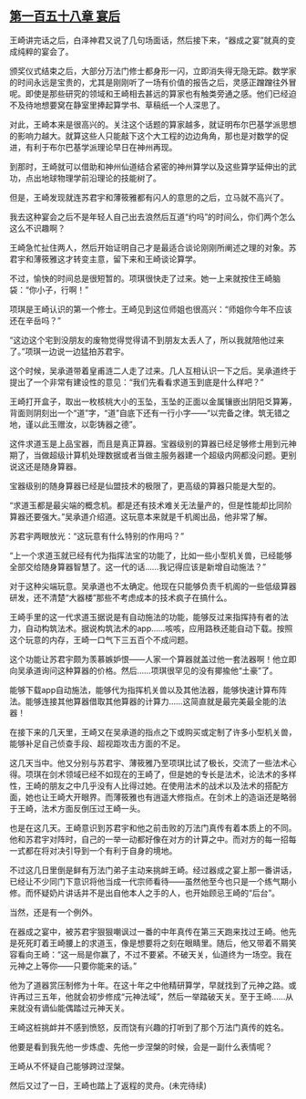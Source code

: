 ## [第一百五十八章 宴后](https://www.xxbiquge.com/11_11207/8917791.html)


  王崎讲完话之后，白泽神君又说了几句场面话，然后接下来，“器成之宴”就真的变成纯粹的宴会了。

  颁奖仪式结束之后，大部分万法门修士都身形一闪，立即消失得无隐无踪。数学家的时间永远是宝贵的，尤其是刚刚听了一场有价值的报告之后，灵感正蹭蹭往外冒呢。即使是那些研究的领域和王崎相去甚远的算家也有触类旁通之感。他们已经迫不及待地想要窝在静室里捧起算学书、草稿纸一个人深思了。

  对此，王崎本来是很高兴的。关注这个话题的算家越多，就证明布尔巴基学派思想的影响力越大。就算这些人只能敲下这个大工程的边边角角，那也是对数学的促进，有利于布尔巴基学派理论早日在神州再现。

  到那时，王崎就可以借助和神州仙道结合紧密的神州算学以及这些算学延伸出的武功，点出地球物理学前沿理论的技能树了。

  但是，王崎发现就连苏君宇和薄筱雅都有闪人的意思的之后，立马就不高兴了。

  我去这种宴会之后不是年轻人自己出去浪然后互道“约吗”的时间么，你们两个怎么这么不识趣啊？

  王崎急忙扯住两人，然后开始证明自己才是最适合谈论刚刚所阐述之理的对象。苏君宇和薄筱雅这才转变主意，留下来和王崎谈论算学。

  不过，愉快的时间总是很短暂的。项琪很快走了过来。她一上来就按住王崎脑袋：“你小子，行啊！”

  项琪是王崎认识的第一个修士。王崎见到这位师姐也很高兴：“师姐你今年不应该还在辛岳吗？”

  “这边这个宅到没朋友的废物觉得觉得请不到朋友太丢人了，所以我就陪他过来了。”项琪一边说一边猛拍苏君宇。

  这个时候，吴承道带着皇甫涟二人走了过来。几人互相认识一下之后。吴承道终于提出了一个非常有建设性的意见：“我们先看看求道玉到底是什么样吧？”

  王崎打开盒子，取出一枚核桃大小的玉坠，玉坠的正面以金属镶嵌出阴阳爻算筹，背面则阴刻出一个“道”字，“道”自底下还有一行小字——“以完备之律。筑无错之地，谨以此玉赠汝，以彰铸器之德”。

  这件求道玉是上品宝器，而且是真正算器。宝器级别的算器已经足够修士用到元神期了，当做超级计算机处理数据或者当做主服务器建一个超级内网都没问题。更别说这还是随身算器。

  宝器级别的随身算器已经是仙盟技术的极限了，更高级的算器只能是大型的。

  “求道玉都是最尖端的概念机。都是还有技术难关无法量产的，但是性能却比同阶算器还要强大。”吴承道介绍道。这玩意本来就是千机阁出品，他非常了解。

  苏君宇两眼放光：“这玩意有什么特别的作用吗？”

  “上一个求道玉就已经有代为指挥法宝的功能了，比如一些小型机关兽，已经能够全部交给随身算器智慧了。这一代的话……我记得应该是新增自动施法？”

  对于这种尖端玩意。吴承道也不太确定。他现在只能够负责千机阁的一些低级算器研发，还不清楚“大器楼”那些不考虑成本的技术疯子在搞什么。

  王崎手里的这一代求道玉据说是有自动施法的功能，能够反过来指挥持有者的法力，自动构筑法术。据说构筑法术的app……咳咳，应用路秩还能自动下载。按照这个玩意的内存，王崎一口气下三五百个不成问题。

  这个功能让苏君宇颇为羡慕嫉妒恨——人家一个算器就盖过他一套法器啊！他立即向吴承道询问这种算器的价格。然后……项琪很罕见的没有揶揄他“土豪”了。

  能够下载app自动施法，能够代为指挥机关兽以及其他法器，能够快速计算布阵法。能够连接其他算器借取其他算器的计算力……这简直就是最完美最全能的法器！

  在接下来的几天里，王崎又在吴承道的指点之下或购买或定制了许多小型机关兽，能够补足自己侦查手段、超视距攻击方面的不足。

  这几天当中。他又分别与苏君宇、薄筱雅乃至项琪比试了极长，交流了一些法术心得。项琪在剑术领域已经不如现在的王崎了，但是她的专长是法术，论法术的多样性，王崎的朋友之中几乎没有人比得过她。在使用法术的战术以及法术的搭配方面，她也让王崎大开眼界。而薄筱雅也有逍遥大修指点。在剑术上的造诣还是略弱于王崎，法术方面反倒压过王崎一头。

  也是在这几天。王崎意识到苏君宇和他之前击败的万法门真传有着本质上的不同。他和苏君宇对阵时，自己的一举一动都好像在对方的计算之中。而对方的每一招每一式都在将对决引导到一个有利于自身的境地。

  不过这几日里倒是鲜有万法门弟子主动来挑衅王崎。经过器成之宴上那一番讲话，已经让不少同门下意识将他当成一代宗师看待——虽然他至今也只是一个练气期小修。而怀疑奶片讲话并不是出自他本人之手的人，也开始顾忌王崎的“后台”。

  当然，还是有一个例外。

  在器成之宴中，被苏君宇狠狠嘲讽过一番的中年真传在第三天跑来找过王崎。他先是死死盯着王崎腰上的求道玉，像是想要将之刻在眼睛里。随后，他又带着不屑笑容看向王崎：“这一局是你赢了，不过不要紧。不破天关，仙道终为一场空。我在元神之上等你——只要你能来的话。”

  他为了道器赏压制修为十年。在这十年之中他精研算学，早就找到了元神之路。或许再过三五年，他就会初步修成“元神法域”，然后一举踏破天关。至于王崎……从来就没有谪仙能偶踏过元神天关。

  王崎这桩挑衅并不感到愤怒，反而饶有兴趣的打听到了那个万法门真传的姓名。

  他要是看到我先他一步炼虚、先他一步涅槃的时候，会是一副什么表情呢？

  王崎从不怀疑自己能够跨过涅槃。

  然后又过了一日，王崎也踏上了返程的灵舟。(未完待续)

